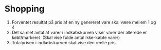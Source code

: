 # Shopping
1. Forventet resultat på pris af en ny genereret vare skal være mellem 1 og 4
2. Det samlet antal af varer i indkøbskurven viser varer der allerede er købt/markeret  (Skal vise fulde antal ikke-købte varer)
3. Totalprisen i indkøbskurven skal vise den reelle pris

